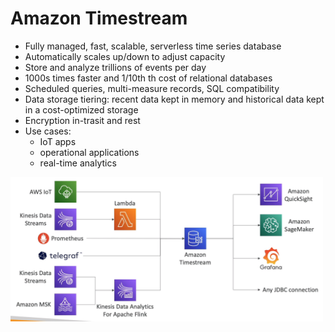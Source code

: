 # Amazon Timestream
- Fully managed, fast, scalable, serverless time series database
- Automatically scales up/down to adjust capacity
- Store and analyze trillions of events per day
- 1000s times faster and 1/10th th cost of relational databases
- Scheduled queries, multi-measure records, SQL compatibility
- Data storage tiering: recent data kept in memory and historical data kept in a cost-optimized storage
- Encryption in-trasit and rest
- Use cases:
  - IoT apps
  - operational applications
  - real-time analytics

<img src=./images/timestream.png width="500"/>